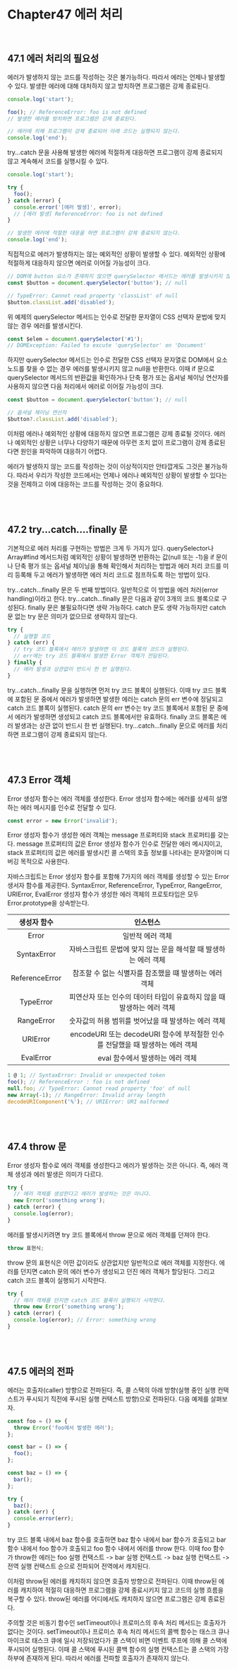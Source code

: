 # Chapter47 에러 처리

<br>

## 47.1 에러 처리의 필요성

에러가 발생하지 않는 코드를 작성하는 것은 불가능하다. 따라서 에러는 언제나 발생할 수 있다. 발생한 에러에 대해 대처하지 않고 방치하면 프로그램은 강제 종료된다.

```js
console.log('start');

foo(); // ReferenceError: foo is not defined
// 발생한 에러를 방치하면 프로그램은 강제 종료된다.

// 에러에 의해 프로그램이 강제 종료되어 아래 코드는 실행되지 않는다.
console.log('end');
```

try...catch 문을 사용해 발생한 에러에 적절하게 대응하면 프로그램이 강제 종료되지 않고 계속해서 코드를 실행시킬 수 있다.

```js
console.log('start');

try {
  foo();
} catch (error) {
  console.error('[에러 발생]', error);
  // [에러 발생] ReferenceError: foo is not defined
}

// 발생한 에러에 적절한 대응을 하면 프로그램이 강제 종료되지 않는다.
console.log('end');
```

직접적으로 에러가 발생하지는 않는 예외적인 상황이 발생할 수 있다. 예외적인 상황에 적절하게 대응하지 않으면 에러로 이어질 가능성이 크다.

```js
// DOM에 button 요소가 존재하지 않으면 querySelector 메서드는 에러를 발생시키지 않고 null을 반환한다.
const $button = document.querySelector('button'); // null

// TypeError: Cannot read property 'classList' of null
$button.classList.add('disabled');
```

위 예제의 querySelector 메서드는 인수로 전달한 문자열이 CSS 선택자 문법에 맞지 않는 경우 에러를 발생시킨다.

```js
const $elem = document.querySelector('#1');
// DOMException: Failed to excute 'querySelector' on 'Document'
```

하지만 querySelector 메서드는 인수로 전달한 CSS 선택자 문자열로 DOM에서 요소 노드를 찾을 수 없는 경우 에러를 발생시키지 않고 null을 반환한다. 이때 if 문으로 querySelector 메서드의 반환값을 확인하거나 단축 평가 또는 옵셔널 체이닝 연산자를 사용하지 않으면 다음 처리에서 에러로 이어질 가능성이 크다.

```js
const $button = document.querySelector('button'); // null

// 옵셔널 체이닝 연산자
$button?.classList.add('disabled');
```

이처럼 에러나 예외적인 상황에 대응하지 않으면 프로그램은 강제 종료될 것이다. 에러나 예외적인 상황은 너무나 다양하기 때문에 아무런 조치 없이 프로그램이 강제 종료된다면 원인을 파악하여 대응하기 어렵다.

에러가 발생하지 않는 코드를 작성하는 것이 이상적이지만 안타깝게도 그것은 불가능하다. 따라서 우리가 작성한 코드에서는 언제나 에러나 예외적인 상황이 발생할 수 있다는 것을 전제하고 이에 대응하는 코드를 작성하는 것이 중요하다.

<br><br>

## 47.2 try...catch....finally 문

기본적으로 에러 처리를 구현하는 방법은 크게 두 가지가 있다. querySelector나 Array\#find 메서드처럼 예외적인 상황이 발생하면 반환하는 값(null 또는 -1)을 if 문이나 단축 평가 또는 옵셔널 체이닝을 통해 확인해서 처리하는 방법과 에러 처리 코드를 미리 등록해 두고 에러가 발생하면 에러 처리 코드로 점프하도록 하는 방법이 있다.

try...catch...finally 문은 두 번째 방법이다. 일반적으로 이 방법을 에러 처러(error handling)이라고 한다. try...catch...finally 문은 다음과 같이 3개의 코드 블록으로 구성된다. finally 문은 불필요하다면 생략 가능하다. catch 문도 생략 가능하지만 catch 문 없는 try 문은 의미가 없으므로 생략하지 않는다.

```js
try {
  // 실행할 코드
} catch (err) {
  // try 코드 블록에서 에러가 발생하면 이 코드 블록의 코드가 실행된다.
  // err에는 try 코드 블록에서 발생한 Error 객체가 전달된다.
} finally {
  // 에러 발생과 상관없이 반드시 한 번 실행된다.
}
```

try...catch...finally 문을 실행하면 먼저 try 코드 블록이 실행된다. 이때 try 코드 블록에 포함된 문 중에서 에러가 발생하면 발생한 에러는 catch 문의 err 변수에 정달되고 catch 코드 블록이 실행된다. catch 문의 err 변수는 try 코드 블록에서 포함된 문 중에서 에러가 발생하면 생성되고 catch 코드 블록에서만 유효하다. finally 코드 블록은 에러 발생과는 상관 없이 반드시 한 번 실행된다. try...catch...finally 문으로 에러를 처리하면 프로그램이 강제 종료되지 않는다.

<br><br>

## 47.3 Error 객체

Error 생성자 함수는 에러 객체를 생성한다. Error 생성자 함수에는 에러를 상세히 설명하는 에러 메시지를 인수로 전달할 수 있다.

```js
const error = new Error('invalid');
```

Error 생성자 함수가 생성한 에러 객체는 message 프로퍼티와 stack 프로퍼티를 갖는다. message 프로퍼티의 값은 Error 생성자 함수가 인수로 전달한 에러 메시지이고, stack 프로퍼티의 값은 에러를 발생시킨 콜 스택의 호출 정보를 나타내는 문자열이며 디버깅 목적으로 사용한다.

자바스크립트는 Error 생성자 함수를 포함해 7가지의 에러 객체를 생성할 수 있는 Error 생서자 함수를 제공한다. SyntaxError, ReferenceError, TypeError, RangeError, URIError, EvalError 생성자 함수가 생성한 에러 객체의 프로토타입은 모두 Error.prototype을 상속받는다.

|  생성자 함수   |                                    인스턴스                                    |
| :------------: | :----------------------------------------------------------------------------: |
|     Error      |                                일반적 에러 객체                                |
|  SyntaxError   |        자바스크립트 문법에 맞지 않는 문을 해석할 때 발생하는 에러 객체         |
| ReferenceError |             참조할 수 없는 식별자를 참조했을 떄 발생하는 에러 객체             |
|   TypeError    |     피연산자 또는 인수의 데이터 타입이 유효하지 않을 때 발생하는 에러 객체     |
|   RangeError   |              숫자값의 허용 범위를 벗어났을 때 발생하는 에러 객체               |
|    URIError    | encodeURI 또는 decodeURI 함수에 부적절한 인수를 전달했을 때 발생하는 에러 객체 |
|   EvalError    |                        eval 함수에서 발생하는 에러 객체                        |

```js
1 @ 1; // SyntaxError: Invalid or unexpected token
foo(); // ReferenceError : foo is not defined
null.foo; // TypeError: Cannot read property 'foo' of null
new Array(-1); // RangeError: Invalid array length
decodeURIComponent('%'); // URIError: URI malformed
```

<br><br>

## 47.4 throw 문

Error 생성자 함수로 에러 객체를 생성한다고 에러가 발생하는 것은 아니다. 즉, 에러 객체 생성과 에러 발생은 의미가 다르다.

```js
try {
  // 에러 객체를 생성한다고 에러가 발생하는 것은 아니다.
  new Error('something wrong');
} catch (error) {
  console.log(error);
}
```

에러를 발생시키려면 try 코드 블록에서 throw 문으로 에러 객체를 던져야 한다.

```js
throw 표현식;
```

throw 문의 표현식은 어떤 값이라도 상관없지만 일반적으로 에러 객체를 지정한다. 에러를 던지면 catch 문의 에러 변수가 생성되고 던진 에러 객체가 할당된다. 그리고 catch 코드 블록이 실행되기 시작한다.

```js
try {
  // 에러 객체를 던지면 catch 코드 블록이 실행되기 시작한다.
  throw new Error('something wrong');
} catch (error) {
  console.log(error); // Error: something wrong
}
```

<br><br>

## 47.5 에러의 전파

에러는 호출자(caller) 방향으로 전파된다. 즉, 콜 스택의 아래 방향(실행 중인 실행 컨택스트가 푸시되기 직전에 푸시된 실행 컨택스트 방향)으로 전파된다. 다음 예제를 살펴보자.

```js
const foo = () => {
  throw Error('foo에서 발생한 에러');
};

const bar = () => {
  foo();
};

const baz = () => {
  bar();
};

try {
  baz();
} catch (err) {
  console.error(err);
}
```

try 코드 블록 내에서 baz 함수를 호출하면 baz 함수 내에서 bar 함수가 호출되고 bar 함수 내에서 foo 함수가 호출되고 foo 함수 내에서 에러를 throw 한다. 이때 foo 함수가 throw한 에러는 foo 실행 컨택스트 -> bar 실행 컨택스트 -> baz 실행 컨택스트 -> 전역 실행 컨택스트 순으로 전파되어 전역에서 캐치된다.

이처럼 throw된 에러를 캐치하지 않으면 호출자 방향으로 전파된다. 이때 throw된 에러를 캐치하여 적절히 대응하면 프로그램을 강제 종료시키지 않고 코드의 실행 흐름을 복구할 수 있다. throw된 에러를 어디에서도 캐치하지 않으면 프로그램은 강제 종료된다.

주의할 것은 비동기 함수인 setTimeout이나 프로미스의 후속 처리 메서드는 호출자가 없다는 것이다. setTimeout이나 프로미스 후속 처리 메서드의 콜백 함수는 태스크 큐나 마이크로 태스크 큐에 일시 저장되었다가 콜 스택이 비면 이벤트 루프에 의해 콜 스택에 푸시되어 실행된다. 이때 콜 스택에 푸시된 콜백 함수의 실행 컨택스트는 콜 스택의 가장 하부에 존재하게 된다. 따라서 에러를 전파할 호출자가 존재하지 않는다.
